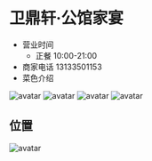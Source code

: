 # 卫鼎轩·公馆家宴

* 营业时间
    * 正餐 10:00-21:00
* 商家电话 13133501153
* 菜色介绍

![avatar](/pic/28.png)
![avatar](/pic/29.png)
![avatar](/pic/30.png)
![avatar](/pic/31.png)

## 位置

![avatar](/pic/32.jpg)